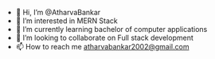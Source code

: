 - 👋 Hi, I’m @AtharvaBankar
- 👀 I’m interested in MERN Stack
- 🌱 I’m currently learning bachelor of computer applications 
- 💞️ I’m looking to collaborate on Full stack development 
- 📫 How to reach me atharvabankar2002@gmail.com

<!---
AtharvaBankar963/AtharvaBankar963 is a ✨ special ✨ repository because its `README.md` (this file) appears on your GitHub profile.
You can click the Preview link to take a look at your changes.
--->
